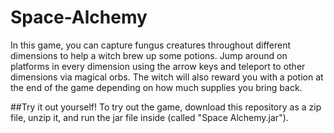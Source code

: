 # Space-Alchemy
In this game, you can capture fungus creatures throughout different dimensions to help a witch brew up some potions. Jump around on platforms in every dimension using the arrow keys and teleport to other dimensions via magical orbs. The witch will also reward you with a potion at the end of the game depending on how much supplies you bring back.

##Try it out yourself!
To try out the game, download this repository as a zip file, unzip it, and run the jar file inside (called "Space Alchemy.jar").
